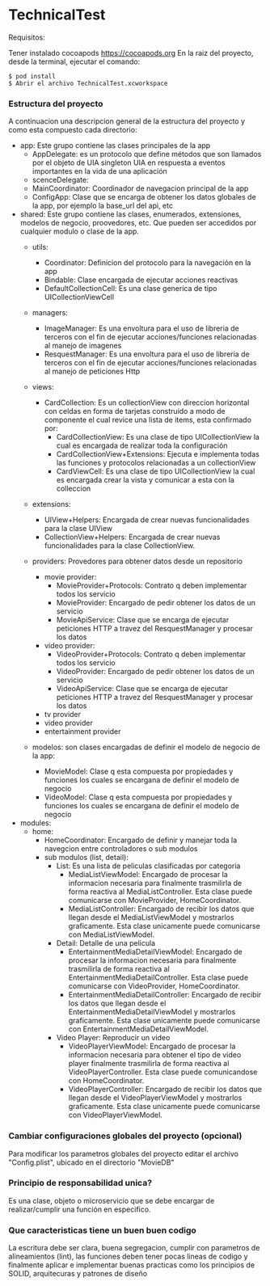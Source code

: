 # TechnicalTest #

Requisitos:

Tener instalado cocoapods https://cocoapods.org
En la raiz del proyecto, desde la terminal, ejecutar el comando:

```
$ pod install
$ Abrir el archivo TechnicalTest.xcworkspace
```

### Estructura del proyecto ###

A continuacion una descripcion general de la estructura del proyecto y como esta compuesto cada directorio: 

-   app: Este grupo contiene las clases principales de la app
    -   AppDelegate: es un protocolo que define métodos que son llamados por el objeto de UIA singleton UIA en respuesta a eventos importantes en la vida de una aplicación 
    -   scenceDelegate: 
    -   MainCoordinator: Coordinador de navegacion principal de la app
    -   ConfigApp: Clase que se encarga de obtener los datos globales de la app, por ejemplo la base_url del api, etc
-   shared: Este grupo contiene las clases, enumerados, extensiones, modelos de negocio, proovedores, etc. Que pueden ser accedidos por cualquier modulo o clase de la app.
    -   utils: 
        -   Coordinator: Definicion del protocolo para la navegación en la app
        -   Bindable: Clase encargada de ejecutar acciones reactivas
        -   DefaultCollectionCell: Es una clase generica de tipo UICollectionViewCell
    -   managers:
        -   ImageManager: Es una envoltura para el uso de libreria de terceros con el fin de ejecutar acciones/funciones relacionadas al manejo de imagenes
        -   ResquestManager: Es una envoltura para el uso de libreria de terceros con el fin de ejecutar acciones/funciones relacionadas al manejo de peticiones Http
    -   views: 
        -   CardCollection: Es un collectionView con direccion horizontal con celdas en forma de tarjetas construido a modo de componente el cual revice una lista de items,  esta confirmado por:
            -   CardCollectionView: Es una clase de tipo UICollectionView la cual es encargada de realizar toda la configuración 
            -   CardCollectionView+Extensions: Ejecuta e implementa todas las funciones y protocolos relacionadas a un collectionView
            -   CardViewCell: Es una clase de tipo UICollectionView la cual es encargada crear la vista y comunicar a esta con la colleccion

    -   extensions: 
        -   UIView+Helpers: Encargada de crear nuevas funcionalidades para la clase UIView
        -   CollectionView+Helpers: Encargada de crear nuevas funcionalidades para la clase CollectionView.
    -   providers: Provedores para obtener datos desde un repositorio
        -   movie provider:
            -   MovieProvider+Protocols: Contrato q deben implementar todos los servicio
            -   MovieProvider: Encargado de pedir obtener los datos de un servicio
            -   MovieApiService: Clase que se encarga de ejecutar peticiones HTTP a travez del ResquestManager y procesar los datos
        -   video provider:
            -   VideoProvider+Protocols: Contrato q deben implementar todos los servicio
            -   VideoProvider: Encargado de pedir obtener los datos de un servicio
            -   VideoApiService: Clase que se encarga de ejecutar peticiones HTTP a travez del ResquestManager y procesar los datos
        -   tv provider
        -   video provider
        -   entertainment provider
    -   modelos: son clases encargadas de definir el modelo de negocio de la app:
        -   MovieModel: Clase q esta compuesta por propiedades y funciones los cuales se encargana de definir el modelo de negocio
        -   VideoModel: Clase q esta compuesta por propiedades y funciones los cuales se encargana de definir el modelo de negocio
-   modules: 
    -   home: 
        - HomeCoordinator: Encargado de definir y manejar toda la navegcion entre controladores o sub modulos
        -   sub modulos (list, detail):
            -   List: Es una lista de peliculas clasificadas por categoria 
                -   MediaListViewModel: Encargado de procesar la informacion necesaria para finalmente trasmilirla de forma reactiva al MediaListController. Esta clase puede comunicarse con MovieProvider, HomeCoordinator.
                -   MediaListController: Encargado de recibir los datos que llegan desde el MediaListViewModel y mostrarlos graficamente. Esta clase unicamente puede comunicarse con MediaListViewModel.
            -   Detail: Detalle de una pelicula
                -   EntertainmentMediaDetailViewModel: Encargado de procesar la informacion necesaria para finalmente trasmilirla de forma reactiva al EntertainmentMediaDetailController. Esta clase puede comunicarse con VideoProvider, HomeCoordinator.
                -   EntertainmentMediaDetailController: Encargado de recibir los datos que llegan desde el EntertainmentMediaDetailViewModel y mostrarlos graficamente. Esta clase unicamente puede comunicarse con EntertainmentMediaDetailViewModel.
            -   Video Player: Reproducir un video
                -   VideoPlayerViewModel: Encargado de procesar la informacion necesaria para obtener el tipo de video player finalmente trasmilirla de forma reactiva al VideoPlayerController. Esta clase puede comunicandose con HomeCoordinator.
                -   VideoPlayerController: Encargado de recibir los datos que llegan desde el VideoPlayerViewModel y mostrarlos graficamente. Esta clase unicamente puede comunicarse con VideoPlayerViewModel.
            
            


### Cambiar configuraciones globales del proyecto (opcional) ###

Para modificar los parametros globales del proyecto editar el archivo "Config.plist", ubicado en el directorio "MovieDB"


### Principio de responsabilidad unica? ###

Es una clase, objeto o microservicio que se debe encargar de realizar/cumplir una función en especifico.


### Que caracteristicas  tiene un buen buen codigo ###

La escritura debe ser clara, buena segregacion, cumplir con parametros de alineamientos (lint), las funciones deben tener pocas lineas de codigo y finalmente aplicar e implementar buenas practicas como los principios de SOLID, arquitecuras y patrones de diseño


